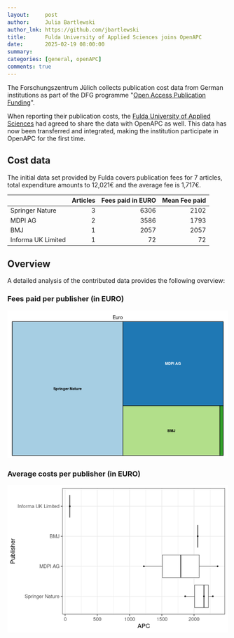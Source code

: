 ```yaml
---
layout:     post
author:     Julia Bartlewski
author_lnk: https://github.com/jbartlewski
title:      Fulda University of Applied Sciences joins OpenAPC
date:       2025-02-19 08:00:00
summary:    
categories: [general, openAPC]
comments: true
---
```





The Forschungszentrum Jülich collects publication cost data from German institutions as part of the DFG programme "[Open Access Publication Funding](https://www.fz-juelich.de/en/zb/open-science/open-access/monitoring-dfg-oa-publication-funding)".

When reporting their publication costs, the [Fulda University of Applied Sciences](https://www.hs-fulda.de/en/) had agreed to share the data with OpenAPC as well. This data has now been transferred and integrated, making the institution participate in OpenAPC for the first time.


## Cost data



The initial data set provided by Fulda covers publication fees for 7 articles, total expenditure amounts to 12,021€ and the average fee is 1,717€.




|                   | Articles| Fees paid in EURO| Mean Fee paid|
|:------------------|--------:|-----------------:|-------------:|
|Springer Nature    |        3|              6306|          2102|
|MDPI AG            |        2|              3586|          1793|
|BMJ                |        1|              2057|          2057|
|Informa UK Limited |        1|                72|            72|



## Overview

A detailed analysis of the contributed data provides the following overview:

### Fees paid per publisher (in EURO)

![plot of chunk tree_hs_fulda_2025_02_19_full](/figure/tree_hs_fulda_2025_02_19_full-1.png)

###  Average costs per publisher (in EURO)

![plot of chunk box_hs_fulda_2025_02_19_publisher_full](/figure/box_hs_fulda_2025_02_19_publisher_full-1.png)
